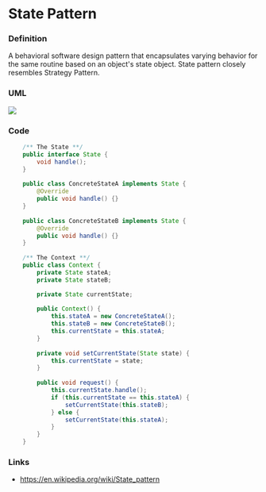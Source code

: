 # State Pattern

### Definition

A behavioral software design pattern that encapsulates varying behavior for the same routine based on an object's state object. State pattern closely resembles Strategy Pattern.

### UML

![](https://upload.wikimedia.org/wikipedia/commons/thumb/e/e8/State_Design_Pattern_UML_Class_Diagram.svg/400px-State_Design_Pattern_UML_Class_Diagram.svg.png)

### Code

```java
	/** The State **/
	public interface State {
		void handle();
	}
	
	public class ConcreteStateA implements State {
		@Override
		public void handle() {}
	}
	
	public class ConcreteStateB implements State {
		@Override
		public void handle() {}
	}
	
	/** The Context **/
	public class Context {
		private State stateA;
		private State stateB;	

		private State currentState;
		
		public Context() {
			this.stateA = new ConcreteStateA();
			this.stateB = new ConcreteStateB();
			this.currentState = this.stateA;
		}
		
		private void setCurrentState(State state) {
			this.currentState = state;
		}
		
		public void request() {
			this.currentState.handle();
			if (this.currentState == this.stateA) {
				setCurrentState(this.stateB);
			} else {
				setCurrentState(this.stateA);
			}
		}
	}
```

### Links

* https://en.wikipedia.org/wiki/State_pattern